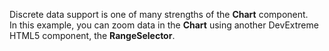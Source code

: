 Discrete data support is&nbsp;one of&nbsp;many strengths of&nbsp;the **Chart** component. In&nbsp;this example, you can zoom data in&nbsp;the **Chart** using another DevExtreme HTML5&nbsp;component, the **RangeSelector**.
